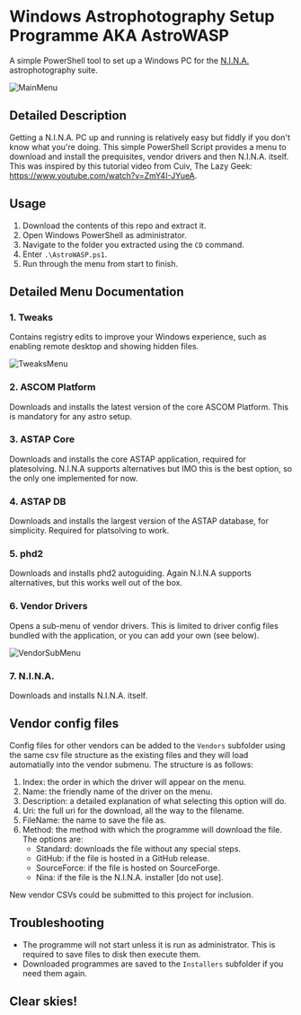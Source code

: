 # Windows Astrophotography Setup Programme AKA AstroWASP

A simple PowerShell tool to set up a Windows PC for the [N.I.N.A.](https://nighttime-imaging.eu/) astrophotography suite.

![MainMenu](https://github.com/user-attachments/assets/5ee1a749-4a05-40d5-b990-dc595ac2f77f)

## Detailed Description
Getting a N.I.N.A. PC up and running is relatively easy but fiddly if you don't know what you're doing. This simple PowerShell Script provides a menu to download and install the prequisites, vendor drivers and then N.I.N.A. itself. This was inspired by this tutorial video from Cuiv, The Lazy Geek: https://www.youtube.com/watch?v=ZmY4I-JYueA.

## Usage
1. Download the contents of this repo and extract it.
2. Open Windows PowerShell as administrator.
3. Navigate to the folder you extracted using the `CD` command.
4. Enter `.\AstroWASP.ps1`.
5. Run through the menu from start to finish.

## Detailed Menu Documentation
### 1. Tweaks
Contains registry edits to improve your Windows experience, such as enabling remote desktop and showing hidden files.

![TweaksMenu](https://github.com/user-attachments/assets/f8da28f7-e336-425c-83f5-d6834b8c751b)

### 2. ASCOM Platform
Downloads and installs the latest version of the core ASCOM Platform. This is mandatory for any astro setup.

### 3. ASTAP Core
Downloads and installs the core ASTAP application, required for platesolving. N.I.N.A supports alternatives but IMO this is the best option, so the only one implemented for now.

### 4. ASTAP DB
Downloads and installs the largest version of the ASTAP database, for simplicity. Required for platsolving to work.

### 5. phd2
Downloads and installs phd2 autoguiding. Again N.I.N.A supports alternatives, but this works well out of the box.

### 6. Vendor Drivers
Opens a sub-menu of vendor drivers. This is limited to driver config files bundled with the application, or you can add your own (see below).

![VendorSubMenu](https://github.com/user-attachments/assets/8bb90ad3-3eb5-420a-8b66-38615835960b)

### 7. N.I.N.A.
Downloads and installs N.I.N.A. itself.

## Vendor config files

Config files for other vendors can be added to the `Vendors` subfolder using the same csv file structure as the existing files and they will load automatially into the vendor submenu. The structure is as follows:

1. Index: the order in which the driver will appear on the menu.
2. Name: the friendly name of the driver on the menu.
3. Description: a detailed explanation of what selecting this option will do.
4. Uri: the full uri for the download, all the way to the filename.
5. FileName: the name to save the file as.
6. Method: the method with which the programme will download the file. The options are:
   - Standard: downloads the file without any special steps.
   - GitHub: if the file is hosted in a GitHub release.
   - SourceForce: if the file is hosted on SourceForge.
   - Nina: if the file is the N.I.N.A. installer [do not use].

New vendor CSVs could be submitted to this project for inclusion.

## Troubleshooting

- The programme will not start unless it is run as administrator. This is required to save files to disk then execute them.
- Downloaded programmes are saved to the `Installers` subfolder if you need them again.

## Clear skies!
